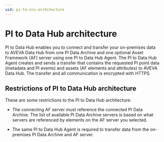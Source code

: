 ```yaml
---
uid: pi-to-ocs-architecture
---
```


# PI to Data Hub architecture

PI to Data Hub enables you to connect and transfer your on-premises data to AVEVA Data Hub from one PI Data Archive and one optional Asset Framework (AF) server using one PI to Data Hub Agent. The PI to Data Hub Agent creates and sends a transfer that contains the requested PI point data (metadata and PI events) and assets (AF elements and attributes) to AVEVA Data Hub. The transfer and all communication is encrypted with HTTPS.

## Restrictions of PI to Data Hub architecture

These are some restrictions to the PI to Data Hub architecture:

* The connecting AF server must reference the connected PI Data Archive. The list of available PI Data Archive servers is based on what servers are referenced by elements on the AF server you selected.

* The same PI to Data Hub Agent is required to transfer data from the on-premises PI Data Archive and AF server.
